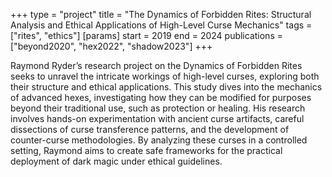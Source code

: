 +++
type = "project"
title = "The Dynamics of Forbidden Rites: Structural Analysis and Ethical Applications of High-Level Curse Mechanics"
tags = ["rites", "ethics"]
[params]
    start = 2019
    end = 2024
    publications = ["beyond2020", "hex2022", "shadow2023"]
+++

Raymond Ryder’s research project on the Dynamics of Forbidden Rites seeks to unravel the intricate workings of high-level curses, exploring both their structure and ethical applications. This study dives into the mechanics of advanced hexes, investigating how they can be modified for purposes beyond their traditional use, such as protection or healing. His research involves hands-on experimentation with ancient curse artifacts, careful dissections of curse transference patterns, and the development of counter-curse methodologies. By analyzing these curses in a controlled setting, Raymond aims to create safe frameworks for the practical deployment of dark magic under ethical guidelines.